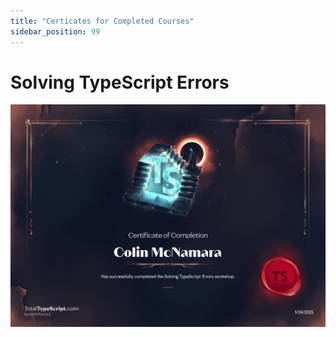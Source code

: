 ```yaml
---
title: "Certicates for Completed Courses"
sidebar_position: 99
---
```


# Solving TypeScript Errors
![Solving TypeScript Errors](../../../../static/certificates/total-typescript-solving-typescript-errors.png)